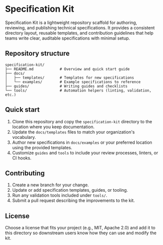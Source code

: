# Specification Kit

Specification Kit is a lightweight repository scaffold for authoring, reviewing,
and publishing technical specifications. It provides a consistent directory
layout, reusable templates, and contribution guidelines that help teams write
clear, auditable specifications with minimal setup.

## Repository structure

```
specification-kit/
├── README.md            # Overview and quick start guide
├── docs/
│   ├── templates/       # Templates for new specifications
│   └── examples/        # Example specifications to reference
├── guides/              # Writing guides and checklists
└── tools/               # Automation helpers (linting, validation, etc.)
```

## Quick start

1. Clone this repository and copy the `specification-kit` directory to the
   location where you keep documentation.
2. Update the `docs/templates` files to match your organization's vocabulary.
3. Author new specifications in `docs/examples` or your preferred location using
   the provided templates.
4. Customize `guides` and `tools` to include your review processes, linters, or
   CI hooks.

## Contributing

1. Create a new branch for your change.
2. Update or add specification templates, guides, or tooling.
3. Run any validation tools included under `tools/`.
4. Submit a pull request describing the improvements to the kit.

## License

Choose a license that fits your project (e.g., MIT, Apache 2.0) and add it to
this directory so downstream users know how they can use and modify the kit.

